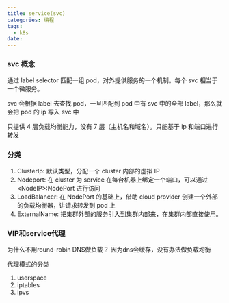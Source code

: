 ```yaml
---
title: service(svc)
categories: 编程
tags:
  - k8s
date: 
---
```


### svc 概念

通过 label selector 匹配一组 pod，对外提供服务的一个机制。每个 svc 相当于一个微服务。

svc 会根据 label 去查找 pod，一旦匹配到 pod 中有 svc 中的全部 label，那么就会把 pod 的 ip 写入 svc 中

只提供 4 层负载均衡能力，没有 7 层（主机名和域名）。只能基于 ip 和端口进行转发

### 分类

1. ClusterIp: 默认类型，分配一个 cluster 内部的虚拟 IP
2. Nodeport: 在 cluster 为 service 在每台机器上绑定一个端口，可以通过\<NodeIP\>:NodePort 进行访问
3. LoadBalancer: 在 NodePort 的基础上，借助 cloud provider 创建一个外部的负载均衡器，讲请求转发到 pod 上
4. ExternalName: 把集群外部的服务引入到集群内部来，在集群内部直接使用。

### VIP和service代理

为什么不用round-robin DNS做负载？
因为dns会缓存，没有办法做负载均衡

代理模式的分类
1. userspace
2. iptables
3. ipvs
